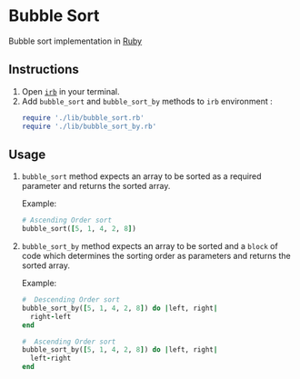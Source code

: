 # Bubble Sort

Bubble sort implementation in [Ruby](https://www.ruby-lang.org/en/)

## Instructions

1. Open [`irb`](https://github.com/ruby/irb#usage) in your terminal.
2. Add `bubble_sort` and `bubble_sort_by` methods to `irb` environment :
    ```ruby
    require './lib/bubble_sort.rb'
    require './lib/bubble_sort_by.rb'
    ```

## Usage

1. `bubble_sort` method expects an array to be sorted as a required parameter and returns the sorted array.
    
    Example:
    ```ruby
    # Ascending Order sort
    bubble_sort([5, 1, 4, 2, 8])
    ```

2. `bubble_sort_by` method expects an array to be sorted and a `block` of code which determines the sorting order as parameters and returns the sorted array.

    Example:
    ```ruby
    #  Descending Order sort
    bubble_sort_by([5, 1, 4, 2, 8]) do |left, right|
      right-left
    end

    #  Ascending Order sort
    bubble_sort_by([5, 1, 4, 2, 8]) do |left, right|
      left-right
    end
    ```
